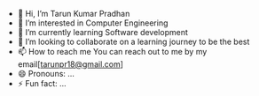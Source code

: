 - 👋 Hi, I’m Tarun Kumar Pradhan
- 👀 I’m interested in Computer Engineering
- 🌱 I’m currently learning Software development
- 💞️ I’m looking to collaborate on a learning journey to be the best 
- 📫 How to reach me You can reach out to me by my email[tarunpr18@gmail.com]
- 😄 Pronouns: ...
- ⚡ Fun fact: ...

<!---
tarunkp01/tarunkp01 is a ✨ special ✨ repository because its `README.md` (this file) appears on your GitHub profile.
You can click the Preview link to take a look at your changes.
--->

